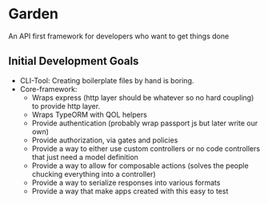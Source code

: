 # Garden
An API first framework for developers who want to get things done


## Initial Development Goals 

- CLI-Tool: Creating boilerplate files by hand is boring. 
- Core-framework: 
  - Wraps express (http layer should be whatever so no hard coupling) to provide http layer. 
  - Wraps TypeORM with QOL helpers 
  - Provide authentication (probably wrap passport js but later write our own) 
  - Provide authorization, via gates and policies
  - Provide a way to either use custom controllers or no code controllers that just need a model definition 
  - Provide a way to allow for composable actions (solves the people chucking everything into a controller) 
  - Provide a way to serialize responses into various formats 
  - Provide a way that make apps created with this easy to test
   

